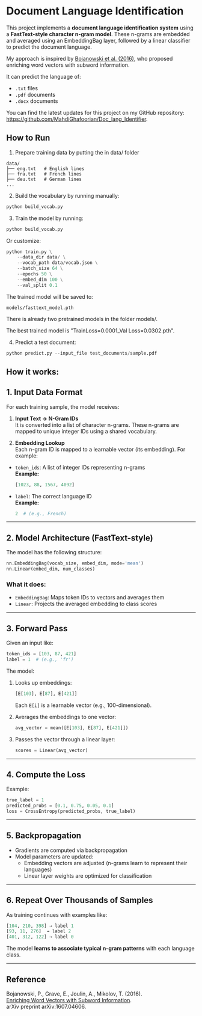 # Document Language Identification

This project implements a **document language identification system** using a **FastText-style character n-gram model**. These n-grams are embedded and averaged using an EmbeddingBag layer, followed by a linear classifier to predict the document language.

My approach is inspired by [Bojanowski et al. (2016)](https://arxiv.org/abs/1607.04606), who proposed enriching word vectors with subword information.

It can predict the language of:
- `.txt` files
- `.pdf` documents
- `.docx` documents

You can find the latest updates for this project on my GitHub repository:
https://github.com/MahdiGhafoorian/Doc_lang_Identifier.

## How to Run 

1. Prepare training data by putting the in data/ folder

```
data/
├── eng.txt   # English lines
├── fra.txt   # French lines
├── deu.txt   # German lines
...
```

2. Build the vocabulary by running manually:

```python
python build_vocab.py
```

3. Train the model by running:

```python
python build_vocab.py
```
Or customize:

```python
python train.py \
    --data_dir data/ \
    --vocab_path data/vocab.json \
    --batch_size 64 \
    --epochs 50 \
    --embed_dim 100 \
    --val_split 0.1
```
The trained model will be saved to: 

```
models/fasttext_model.pth
```
There is already two pretrained models in the folder models/.

The best trained model is "TrainLoss=0.0001_Val Loss=0.0302.pth".

4. Predict a test document:

```python
python predict.py --input_file test_documents/sample.pdf
```

## How it works: 

## 1. Input Data Format

For each training sample, the model receives:

1. **Input Text → N-Gram IDs**  
   It is converted into a list of character n-grams. These n-grams are mapped to unique integer IDs using a shared vocabulary.

2. **Embedding Lookup**  
   Each n-gram ID is mapped to a learnable vector (its embedding). For example: 

- `token_ids`: A list of integer IDs representing n-grams  
  **Example:**  
  ```python
  [1023, 88, 1567, 4092]
  ```
- `label`: The correct language ID  
  **Example:**  
  ```python
  2  # (e.g., French)
  ```

---

## 2. Model Architecture (FastText-style)

The model has the following structure:

```python
nn.EmbeddingBag(vocab_size, embed_dim, mode='mean')
nn.Linear(embed_dim, num_classes)
```

### What it does:

- `EmbeddingBag`: Maps token IDs to vectors and averages them
- `Linear`: Projects the averaged embedding to class scores

---

## 3. Forward Pass

Given an input like:

```python
token_ids = [103, 87, 421]
label = 1  # (e.g., 'fr')
```

The model:

1. Looks up embeddings:  
   ```python
   [E[103], E[87], E[421]]
   ```
   Each `E[i]` is a learnable vector (e.g., 100-dimensional).

2. Averages the embeddings to one vector:
   ```python
   avg_vector = mean([E[103], E[87], E[421]])
   ```

3. Passes the vector through a linear layer:
   ```python
   scores = Linear(avg_vector)
   ```

---

## 4. Compute the Loss


Example:
```python
true_label = 1
predicted_probs = [0.1, 0.75, 0.05, 0.1]
loss = CrossEntropy(predicted_probs, true_label)
```

---

## 5. Backpropagation

- Gradients are computed via backpropagation
- Model parameters are updated:
  - Embedding vectors are adjusted (n-grams learn to represent their languages)
  - Linear layer weights are optimized for classification

---

## 6. Repeat Over Thousands of Samples

As training continues with examples like:

```python
[104, 210, 398] → label 1
[93, 11, 276]  → label 2
[401, 312, 122] → label 0
```

The model **learns to associate typical n-gram patterns** with each language class.

---

##  Reference

Bojanowski, P., Grave, E., Joulin, A., Mikolov, T. (2016).   
[Enriching Word Vectors with Subword Information](https://arxiv.org/abs/1607.04606).  
arXiv preprint arXiv:1607.04606.





